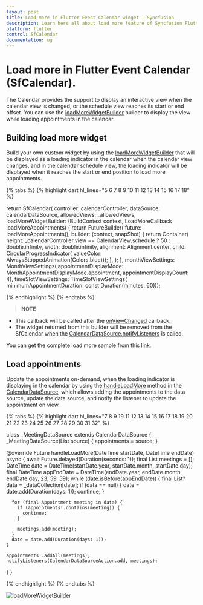 ```yaml
---
layout: post 
title: Load more in Flutter Event Calendar widget | Syncfusion
description: Learn here all about load more feature of Syncfusion Flutter Event Calendar (SfCalendar) widget and more.
platform: flutter
control: SfCalendar
documentation: ug
---
```


# Load more in Flutter Event Calendar (SfCalendar).

The Calendar provides the support to display an interactive view when the calendar view is changed, or the schedule view reaches its start or end offset. You can use the [loadMoreWidgetBuilder](https://pub.dev/documentation/syncfusion_flutter_calendar/latest/calendar/SfCalendar/loadMoreWidgetBuilder.html) builder to display the view while loading appointments in the calendar.

## Building load more widget

Build your own custom widget by using the [loadMoreWidgetBuilder](https://pub.dev/documentation/syncfusion_flutter_calendar/latest/calendar/SfCalendar/loadMoreWidgetBuilder.html) that will be displayed as a loading indicator in the calendar when the calendar view changes, and in the calendar schedule view, the loading indicator will be displayed when it reaches the start or end position to load more appointments.

{% tabs %}
{% highlight dart hl_lines="5 6 7 8 9 10 11 12 13 14 15 16 17 18" %}

return SfCalendar(
        controller: calendarController,
        dataSource: calendarDataSource,
        allowedViews: _allowedViews,
        loadMoreWidgetBuilder:
            (BuildContext context, LoadMoreCallback loadMoreAppointments) {
          return FutureBuilder<void>(
            future: loadMoreAppointments(),
            builder: (context, snapShot) {
              return Container(
                  height: _calendarController.view == CalendarView.schedule
                      ? 50
                      : double.infinity,
                  width: double.infinity,
                  alignment: Alignment.center,
                  child: CircularProgressIndicator(
                      valueColor: AlwaysStoppedAnimation(Colors.blue)));
            },
          );
        },
        monthViewSettings: MonthViewSettings(
            appointmentDisplayMode: MonthAppointmentDisplayMode.appointment,
            appointmentDisplayCount: 4),
        timeSlotViewSettings: TimeSlotViewSettings(
            minimumAppointmentDuration: const Duration(minutes: 60)));

{% endhighlight %}
{% endtabs %}

>**NOTE**
* This callback will be called after the [onViewChanged](https://pub.dev/documentation/syncfusion_flutter_calendar/latest/calendar/SfCalendar/onViewChanged.html) callback.
* The widget returned from this builder will be removed from the SfCalendar when the [CalendarDataSource.notifyListeners](https://pub.dev/documentation/syncfusion_flutter_calendar/latest/calendar/CalendarDataSourceChangeNotifier/notifyListeners.html) is called.

You can get the complete load more sample from this [link](https://github.com/SyncfusionExamples/lazily-loading-events-flutter-calendar).

## Load appointments

Update the appointments on-demand, when the loading indicator is displaying in the calendar by using the [handleLoadMore](https://pub.dev/documentation/syncfusion_flutter_calendar/latest/calendar/CalendarDataSource/handleLoadMore.html) method in the [CalendarDataSource](https://pub.dev/documentation/syncfusion_flutter_calendar/latest/calendar/CalendarDataSource-class.html), which allows adding the appointments to the data source, update the data source, and notify the listener to update the appointment on view.

{% tabs %}
{% highlight dart hl_lines="7 8 9 19 11 12 13 14 15 16 17 18 19 20 21 22 23 24 25 26 27 28 29 30 31 32" %}

class _MeetingDataSource extends CalendarDataSource {
  _MeetingDataSource(List<Appointment> source) {
    appointments = source;
  }

  @override
  Future<void> handleLoadMore(DateTime startDate, DateTime endDate) async {
    await Future.delayed(Duration(seconds: 1));
    final List<Appointment> meetings = <Appointment>[];
    DateTime date = DateTime(startDate.year, startDate.month, startDate.day);
    final DateTime appEndDate =
        DateTime(endDate.year, endDate.month, endDate.day, 23, 59, 59);
    while (date.isBefore(appEndDate)) {
      final List<Appointment>? data = _dataCollection[date];
      if (data == null) {
        date = date.add(Duration(days: 1));
        continue;
      }

      for (final Appointment meeting in data) {
        if (appointments!.contains(meeting)) {
          continue;
        }

        meetings.add(meeting);
      }
      date = date.add(Duration(days: 1));
    }

    appointments!.addAll(meetings);
    notifyListeners(CalendarDataSourceAction.add, meetings);
  }
}

{% endhighlight %}
{% endtabs %}

![loadMoreWidgetBuilder](images/load-more/loadmore.gif)
